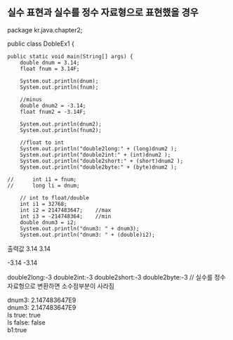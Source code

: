 ## 실수 표현과 실수를 정수 자료형으로 표현했을 경우

package kr.java.chapter2;

public class DobleEx1 {

	public static void main(String[] args) {
		double dnum = 3.14;
		float fnum = 3.14F;
		
		System.out.println(dnum);
		System.out.println(fnum);
		
		//minus
		double dnum2 = -3.14;
		float fnum2 = -3.14F;
		
		System.out.println(dnum2);
		System.out.println(fnum2);
		
		//float to int
		System.out.println("double2long:" + (long)dnum2 );
		System.out.println("double2int:" + (int)dnum2 );
		System.out.println("double2short:" + (short)dnum2 );
		System.out.println("double2byte:" + (byte)dnum2 );
		
    //		int i1 = fnum;
    //		long li = dnum;
		
		// int to float/double
		int i1 = 32768;
		int i2 = 2147483647;	//max
		int i3 = -214748364;	//min
		double dnum3 = i2;
		System.out.println("dnum3: " + dnum3);
		System.out.println("dnum3: " + (double)i2);

출력값
3.14
3.14

-3.14
-3.14

double2long:-3 
double2int:-3
double2short:-3
double2byte:-3
//  실수를 정수자료헝으로 변환하면 소수점부분이 사라짐

dnum3: 2.147483647E9  
dnum3: 2.147483647E9  
Is true: true  
Is false: false  
b1:true  

